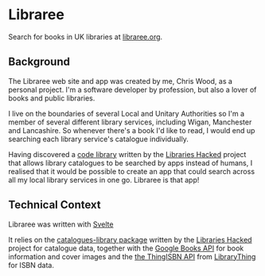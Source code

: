# Libraree
Search for books in UK libraries at [libraree.org](https://libraree.org).

## Background

The Libraree web site and app was created by me, Chris Wood, as a personal project. I'm a software developer by profession, but also a lover of books and public libraries.

I live on the boundaries of several Local and Unitary Authorities so I'm a member of several different library services, including Wigan, Manchester and Lancashire. So whenever there's a book I'd like to read, I would end up searching each library service's catalogue individually.

Having discovered a [code library](https://github.com/LibrariesHacked/catalogues-library) written by the [Libraries Hacked](https://www.librarieshacked.org/) project that allows library catalogues to be searched by apps instead of humans, I realised that it would be possible to create an app that could search across all my local library services in one go. Libraree is that app!



## Technical Context

Libraree was written with [Svelte](https://svelte.dev/)

It relies on the [catalogues-library package](https://github.com/LibrariesHacked/catalogues-library) written by the [Libraries Hacked](https://www.librarieshacked.org/) project for catalogue data, together with the [Google Books API](https://developers.google.com/books/docs/overview) for book information and cover images and the [the ThingISBN API](https://wiki.librarything.com/index.php/LibraryThing_APIs) from [LibraryThing](https://www.librarything.com/) for ISBN data.
